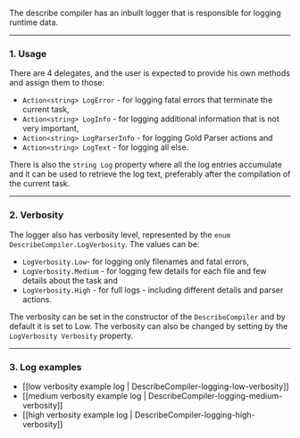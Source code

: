 The describe compiler has an inbuilt logger that is responsible for logging runtime data.

***

### 1. Usage
There are 4 delegates, and the user is expected to provide his own methods and assign them to those: 
* `Action<string> LogError` - for logging fatal errors that terminate the current task,
* `Action<string> LogInfo` - for logging additional information that is not very important,
* `Action<string> LogParserInfo` - for logging Gold Parser actions and
* `Action<string> LogText` - for logging all else.

There is also the `string Log` property where all the log entries accumulate and it can be used to retrieve the log text, preferably after the compilation of the current task.

***

### 2. Verbosity
The logger also has verbosity level, represented by the `enum DescribeCompiler.LogVerbosity`. 
The values can be: 
* `LogVerbosity.Low`- for logging only filenames and fatal errors, 
* `LogVerbosity.Medium` - for logging few details for each file and few details about the task and 
* `LogVerbosity.High` - for full logs - including different details and parser actions.

The verbosity can be set in the constructor of the `DescribeCompiler` and by default it is set to Low. The verbosity can also be changed by setting by the `LogVerbosity Verbosity` property.

***

### 3. Log examples
* [[low verbosity example log | DescribeCompiler-logging-low-verbosity]]
* [[medium verbosity example log | DescribeCompiler-logging-medium-verbosity]]
* [[high verbosity example log | DescribeCompiler-logging-high-verbosity]]